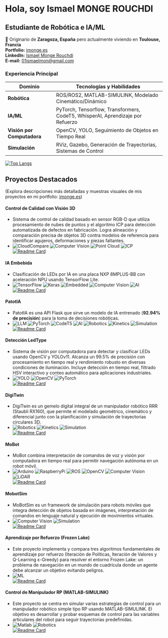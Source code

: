 # Hola, soy Ismael MONGE ROUCHDI 
## **Estudiante de Robótica e IA/ML**  
📍 Originario de **Zaragoza, España** pero actualmente viviendo en **Toulouse, Francia**  
**Portfolio:** [imonge.es](https://imonge.es)  
**LinkedIn:** [Ismael Monge Rouchdi](https://www.linkedin.com/in/ismael-monge-rouchdi-aba771316/)  
**E-mail:** [01ismaelmon@gmail.com](mailto:01ismaelmon@gmail.com)

### **Experiencia Principal**  
| **Dominio**       | **Tecnologías y Habilidades**                          |  
|------------------|--------------------------------------------------|  
| **Robótica**     | ROS/ROS2, MATLAB-SIMULINK, Modelado Cinemático/Dinámico |  
| **IA/ML**        | PyTorch, Tensorflow, Transformers, CodeT5, WhisperAI, Aprendizaje por Refuerzo       |  
| **Visión por Computadora** |OpenCV, YOLO, Seguimiento de Objetos en Tiempo Real       |  
| **Simulación**   | RViz, Gazebo, Generación de Trayectorias, Sistemas de Control   |  

[![Top Langs](https://github-readme-stats.vercel.app/api/top-langs/?username=IsmaTIBU&layout=compact)](https://github.com/IsmaTIBU)  

## **Proyectos Destacados**  
(Explora descripciones más detalladas y muestras visuales de mis proyectos en mi portfolio: [imonge.es](https://imonge.es))  

#### **Control de Calidad con Visión 3D**
- Sistema de control de calidad basado en sensor RGB-D que utiliza procesamiento de nubes de puntos y el algoritmo ICP para detección automatizada de defectos en fabricación. Logra alineación y comparación precisa de objetos 3D contra modelos de referencia para identificar agujeros, deformaciones y piezas faltantes.
- ![CloudCompare](https://img.shields.io/badge/CloudCompare-4A90E2?) ![Computer Vision](https://img.shields.io/badge/Computer_Vision-33BBE5?) ![Point Cloud](https://img.shields.io/badge/Point_Cloud-6B4C9A?) ![ICP](https://img.shields.io/badge/ICP-FF6B6B?)  
[![Readme Card](https://github-readme-stats.vercel.app/api/pin/?username=IsmaTIBU&repo=TP_Percep3D)](https://github.com/IsmaTIBU/TP_Percep3D)

#### **IA Embebida**
- Clasificación de LEDs por IA en una placa NXP 8MPLUS-BB con aceleración NPU usando TensorFlow Lite.
- ![TensorFlow](https://img.shields.io/badge/TensorFlow-FF6F00?logo=tensorflow&logoColor=white) ![Keras](https://img.shields.io/badge/Keras-FFFFFF?) ![Embedded](https://img.shields.io/badge/Embedded-00599C) ![Computer Vision](https://img.shields.io/badge/Computer_Vision-33BBE5?) ![AI](https://img.shields.io/badge/AI-228B22)  
[![Readme Card](https://github-readme-stats.vercel.app/api/pin/?username=IsmaTIBU&repo=Embedded_AI)](https://github.com/IsmaTIBU/Embedded_AI)

#### **PatotIA**  
- PatotIA es una API Flask que sirve un modelo de IA entrenado (**92.94% de precisión**) para la toma de decisiones robóticas.
- ![LLM](https://img.shields.io/badge/LLM-FF1493?logo=Ollama&logoColor=white) ![PyTorch](https://img.shields.io/badge/PyTorch-E61F00?logo=PyTorch&logoColor=white) ![CodeT5](https://img.shields.io/badge/CodeT5-1E90FF?) ![AI](https://img.shields.io/badge/AI-228B22?) ![Robotics](https://img.shields.io/badge/Robotics-22314E?) ![Kinetics](https://img.shields.io/badge/Kinetics-8A2BE2?) ![Simulation](https://img.shields.io/badge/Simulation-2F4F4F?)  
[![Readme Card](https://github-readme-stats.vercel.app/api/pin/?username=IsmaTIBU&repo=PatotIA)](https://github.com/IsmaTIBU/PatotIA)

#### **Detección LedType**
- Sistema de visión por computadora para detectar y clasificar LEDs usando OpenCV y YOLOv11. Alcanza un 99.5% de precisión con procesamiento en tiempo real y rendimiento robusto en diversas condiciones de iluminación. Incluye detección en tiempo real, filtrado HSV interactivo y conteo automático para aplicaciones industriales.
- ![YOLO](https://img.shields.io/badge/YOLO-33BBE5?logo=yolo&logoColor=white) ![OpenCV](https://img.shields.io/badge/OpenCV-FF8C00?logo=OpenCV&logoColor=white) ![PyTorch](https://img.shields.io/badge/PyTorch-E61F00?logo=PyTorch&logoColor=white)  
[![Readme Card](https://github-readme-stats.vercel.app/api/pin/?username=IsmaTIBU&repo=LedType_detection&cache_seconds=0)](https://github.com/IsmaTIBU/LedType_detection)

#### **DigiTwin**  
- DigiTwin es un gemelo digital integral de un manipulador robótico RRR (Staubli RX160), que permite el modelado geométrico, cinemático y diferencial junto con la planificación y simulación de trayectorias circulares 3D.  
- ![Robotics](https://img.shields.io/badge/Robotics-22314E?) ![Kinetics](https://img.shields.io/badge/Kinetics-8A2BE2?) ![Simulation](https://img.shields.io/badge/Simulation-2F4F4F?)  
[![Readme Card](https://github-readme-stats.vercel.app/api/pin/?username=IsmaTIBU&repo=DigiTwin)](https://github.com/IsmaTIBU/DigiTwin)  

#### **MoBot**  
- MoBot combina interpretación de comandos de voz y visión por computadora en tiempo real para permitir navegación autónoma en un robot móvil.
- ![Arduino](https://img.shields.io/badge/Arduino-00979c?logo=Arduino&logoColor=white) ![RaspberryPi](https://img.shields.io/badge/RaspberryPi-c7053d?logo=raspberrypi&logoColor=white) ![ROS](https://img.shields.io/badge/ROS-22314E?logo=ros&logoColor=white) ![OpenCV](https://img.shields.io/badge/OpenCV-FF8C00?logo=OpenCV&logoColor=white) ![Computer Vision](https://img.shields.io/badge/Computer_Vision-33BBE5?) ![LiDAR](https://img.shields.io/badge/LiDAR-373737?)  
[![Readme Card](https://github-readme-stats.vercel.app/api/pin/?username=IsmaTIBU&repo=Mobot)](https://github.com/IsmaTIBU/Mobot)

#### **MobotSim**
- MoBotSim es un framework de simulación para robots móviles que integra detección de objetos basada en imágenes, interpretación de comandos en lenguaje natural y ejecución de movimientos virtuales.
- ![Computer Vision](https://img.shields.io/badge/Computer_Vision-33BBE5?) ![Simulation](https://img.shields.io/badge/Simulation-2F4F4F?)  
[![Readme Card](https://github-readme-stats.vercel.app/api/pin/?username=IsmaTIBU&repo=MobotSim&cache_seconds=0)](https://github.com/IsmaTIBU/MobotSim)

#### **Aprendizaje por Refuerzo (Frozen Lake)** 
- Este proyecto implementa y compara tres algoritmos fundamentales de aprendizaje por refuerzo (Iteración de Políticas, Iteración de Valores y Q-Learning ε-Greedy) para resolver el entorno Frozen Lake: un problema de navegación en un mundo de cuadrícula donde un agente debe alcanzar un objetivo evitando peligros.
- ![ML](https://img.shields.io/badge/ML-83E514?)  
[![Readme Card](https://github-readme-stats.vercel.app/api/pin/?username=IsmaTIBU&repo=Reinforcement-Learning&cache_seconds=0)](https://github.com/IsmaTIBU/Reinforcement-Learning)

#### **Control de Manipulador RP (MATLAB-SIMULINK)**  
- Este proyecto se centra en simular varias estrategias de control para un manipulador robótico simple tipo RP usando MATLAB-SIMULINK. El objetivo es desarrollar y probar esquemas de control para las variables articulares del robot para seguir trayectorias predefinidas.
- ![Matlab](https://img.shields.io/badge/Matlab-FF8800?) ![Robotics](https://img.shields.io/badge/Robotics-22314E?)  
[![Readme Card](https://github-readme-stats.vercel.app/api/pin/?username=IsmaTIBU&repo=Rob_Command&cache_seconds=0)](https://github.com/IsmaTIBU/Rob_Command)
